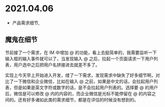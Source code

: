 # 2021.04.06
- 产品需求细节,

## 魔鬼在细节

节前接了一个需求，在 IM 中增加 @ 的功能，看上去挺简单的，我需要监听一下输入框的输入事件就可以了，当发现输入 @ 之后，拉起一个页面请求一下用户列表，用户选中之后把用户名拼接进去就差不多了。

实现上今天早上开始进入开发，缕了一下需求，发现需求中缺失了好多细节啊，对比了一下微信和企业微信，比如在输入 @ 之前，如果是中文的话，会拉起用户列表，但是如果是英文字符或数字的话，是不会拉起用户列表的。选择要 @ 的用户后，微信是可以修改 @ 内的内容的，而企业微信是光标不能停留在 @ 的内容之间的。还有好多诸如此类的需求细节，都是在评估的时候没有想到的。
